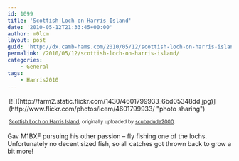 ```yaml
---
id: 1099
title: 'Scottish Loch on Harris Island'
date: '2010-05-12T21:33:45+00:00'
author: m0lcm
layout: post
guid: 'http://dx.camb-hams.com/2010/05/12/scottish-loch-on-harris-island/'
permalink: /2010/05/12/scottish-loch-on-harris-island/
categories:
    - General
tags:
    - Harris2010
---
```


<div style="text-align: left; padding: 3px;">[![](http://farm2.static.flickr.com/1430/4601799933_6bd05348dd.jpg)](http://www.flickr.com/photos/lcem/4601799933/ "photo sharing")  
  
<span style="font-size: 0.8em; margin-top: 0px;">[Scottish Loch on Harris Island](http://www.flickr.com/photos/lcem/4601799933/), originally uploaded by [scubadude2000](http://www.flickr.com/people/lcem/).</span></div>Gav M1BXF pursuing his other passion – fly fishing one of the lochs. Unfortunately no decent sized fish, so all catches got thrown back to grow a bit more!